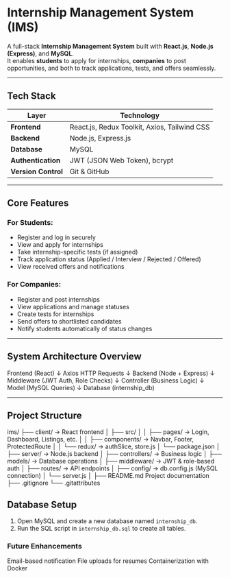# Internship Management System (IMS)

A full-stack **Internship Management System** built with **React.js**, **Node.js (Express)**, and **MySQL**.  
It enables **students** to apply for internships, **companies** to post opportunities, and both to track applications, tests, and offers seamlessly.

---

## Tech Stack

| Layer | Technology |
|--------|-------------|
| **Frontend** | React.js, Redux Toolkit, Axios, Tailwind CSS |
| **Backend** | Node.js, Express.js |
| **Database** | MySQL |
| **Authentication** | JWT (JSON Web Token), bcrypt |
| **Version Control** | Git & GitHub |

---

##  Core Features

###  For Students:
- Register and log in securely  
- View and apply for internships  
- Take internship-specific tests (if assigned)  
- Track application status (Applied / Interview / Rejected / Offered)  
- View received offers and notifications  

### For Companies:
- Register and post internships  
- View applications and manage statuses  
- Create tests for internships  
- Send offers to shortlisted candidates  
- Notify students automatically of status changes  

---

## System Architecture Overview
Frontend (React)
↓
Axios HTTP Requests
↓
Backend (Node + Express)
↓
Middleware (JWT Auth, Role Checks)
↓
Controller (Business Logic)
↓
Model (MySQL Queries)
↓
Database (internship_db)


---

## Project Structure

ims/
├── client/ → React frontend
│ ├── src/
│ │ ├── pages/ → Login, Dashboard, Listings, etc.
│ │ ├── components/ → Navbar, Footer, ProtectedRoute
│ │ └── redux/ → authSlice, store.js
│ └── package.json
│
├── server/ → Node.js backend
│ ├── controllers/ → Business logic
│ ├── models/ → Database operations
│ ├── middleware/ → JWT & role-based auth
│ ├── routes/ → API endpoints
│ ├── config/ → db.config.js (MySQL connection)
│ └── server.js
│
├── README.md  Project documentation
├── .gitignore
└── .gitattributes

## Database Setup
1. Open MySQL and create a new database named `internship_db`.
2. Run the SQL script in `internship_db.sql` to create all tables.


### Future Enhancements

Email-based notification
File uploads for resumes
Containerization with Docker

